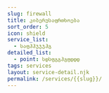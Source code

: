```yaml
---
slug: firewall
title: კიბერუსაფრთხოება
sort_order: 5
icon: shield
service_list:
  - საფჰჰჯჯჯჰგ
detailed_list:
  - point: სდსფგგჰგფდდდ
tags: services
layout: service-detail.njk
permalink: /services/{{slug}}/
---
```

